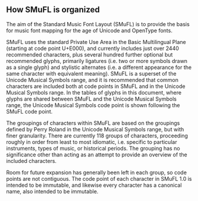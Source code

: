 How SMuFL is organized
----------------------

The aim of the Standard Music Font Layout (SMuFL) is to provide the
basis for music font mapping for the age of Unicode and OpenType fonts.

SMuFL uses the standard Private Use Area in the Basic Multilingual Plane
(starting at code point U+E000), and currently includes just over 2440
recommended characters, plus several hundred further optional but
recommended glyphs, primarily ligatures (i.e. two or more symbols drawn
as a single glyph) and stylistic alternates (i.e. a different appearance
for the same character with equivalent meaning). SMuFL is a superset of
the Unicode Musical Symbols range, and it is recommended that common
characters are included both at code points in SMuFL and in the Unicode
Musical Symbols range. In the tables of glyphs in this document, where
glyphs are shared between SMuFL and the Unicode Musical Symbols range,
the Unicode Musical Symbols code point is shown following the SMuFL code
point.

The groupings of characters within SMuFL are based on the groupings
defined by Perry Roland in the Unicode Musical Symbols range, but with
finer granularity. There are currently 118 groups of characters,
proceeding roughly in order from least to most idiomatic, i.e. specific
to particular instruments, types of music, or historical periods. The
grouping has no significance other than acting as an attempt to provide
an overview of the included characters.

Room for future expansion has generally been left in each group, so code
points are not contiguous. The code point of each character in SMuFL 1.0
is intended to be immutable, and likewise every character has a
canonical name, also intended to be immutable.
